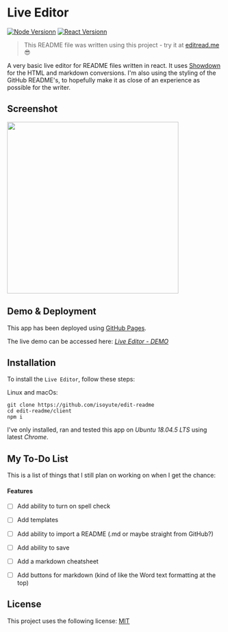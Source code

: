 # Live Editor

[![Node Versionn](https://img.shields.io/badge/npm-6.14.8-brightgreen.svg?style=flat-square)](https://shields.io/)
[![React Versionn](https://img.shields.io/badge/react-16.13.1-blue.svg?style=flat-square)](https://shields.io/)

> This README file was written using this project - try it at [editread.me](https://editread.me/) :sunglasses:

A very basic live editor for README files written in react. It uses [Showdown](https://github.com/showdownjs/showdown) for the HTML and markdown conversions. I'm also using the styling of the GitHub README's, to hopefully make it as close of an experience as possible for the writer. 

## Screenshot

<img src="https://imgur.com/R04GI7O.png" height="400" />

## Demo & Deployment

This app has been deployed using [GitHub Pages](https://pages.github.com/).

The live demo can be accessed here: _[Live Editor - DEMO](https://editread.me/)_

## Installation

To install the `Live Editor`, follow these steps:

Linux and macOs:

```
git clone https://github.com/isoyute/edit-readme
cd edit-readme/client
npm i
```

I've only installed, ran and tested this app on _Ubuntu 18.04.5 LTS_ using latest _Chrome_.

## My To-Do List

This is a list of things that I still plan on working on when I get the chance:

#### Features

- [ ] Add ability to turn on spell check
- [ ] Add templates
- [ ] Add ability to import a README (.md or maybe straight from GitHub?)
- [ ] Add ability to save
- [ ] Add a markdown cheatsheet
- [ ] Add buttons for markdown (kind of like the Word text formatting at the top)


## License

This project uses the following license: [MIT](https://github.com/isoyute/edit-readme/blob/master/LICENSE)
